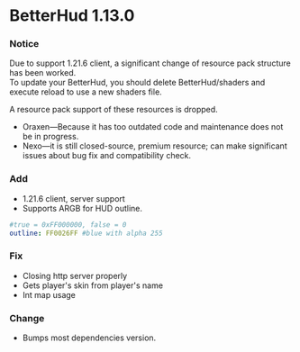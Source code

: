 # BetterHud 1.13.0

### Notice
Due to support 1.21.6 client, a significant change of resource pack structure has been worked.  
To update your BetterHud, you should delete BetterHud/shaders and execute reload to use a new shaders file.

A resource pack support of these resources is dropped.
- Oraxen—Because it has too outdated code and maintenance does not be in progress.
- Nexo—it is still closed-source, premium resource; can make significant issues about bug fix and compatibility check. 

### Add
- 1.21.6 client, server support
- Supports ARGB for HUD outline.
```yaml
#true = 0xFF000000, false = 0
outline: FF0026FF #blue with alpha 255
```

### Fix
- Closing http server properly
- Gets player's skin from player's name
- Int map usage

### Change
- Bumps most dependencies version.
